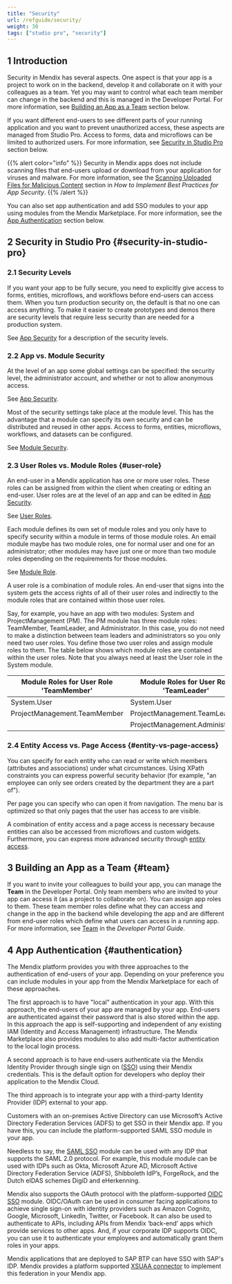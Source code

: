 ```yaml
---
title: "Security"
url: /refguide/security/
weight: 30
tags: ["studio pro", "security"]
---
```


## 1 Introduction

Security in Mendix has several aspects. One aspect is that your app is a project to work on in the backend, develop it and collaborate on it with your colleagues as a team. Yet you may want to control what each team member can change in the backend and this is managed in the Developer Portal. For more information, see [Building an App as a Team](#team) section below. 

If you want different end-users to see different parts of your running application and you want to prevent unauthorized access, these aspects are managed from Studio Pro. Access to forms, data and microflows can be limited to authorized users. For more information, see [Security in Studio Pro](#security-in-studio-pro) section below.

{{% alert color="info" %}}
Security in Mendix apps does not include scanning files that end-users upload or download from your application for viruses and malware. For more information, see the [Scanning Uploaded Files for Malicious Content](/howto/security/best-practices-security/#scanning-for-malicious-content) section in *How to Implement Best Practices for App Security*. 
{{% /alert %}}

You can also set app authentication and add SSO modules to your app using modules from the Mendix Marketplace. For more information, see the [App Authentication](#authentication) section below. 

## 2 Security in Studio Pro {#security-in-studio-pro}

### 2.1 Security Levels

If you want your app to be fully secure, you need to explicitly give access to forms, entities, microflows, and workflows before end-users can access them. When you turn production security on, the default is that no one can access anything. To make it easier to create prototypes and demos there are security levels that require less security than are needed for a production system.

See [App Security](/refguide/app-security/) for a description of the security levels.

### 2.2 App vs. Module Security

At the level of an app some global settings can be specified: the security level, the administrator account, and whether or not to allow anonymous access.

See [App Security](/refguide/app-security/).

Most of the security settings take place at the module level. This has the advantage that a module can specify its own security and can be distributed and reused in other apps. Access to forms, entities, microflows, workflows, and datasets can be configured.

See [Module Security](/refguide/module-security/).

### 2.3 User Roles vs. Module Roles {#user-role}

An end-user in a Mendix application has one or more user roles. These roles can be assigned from within the client when creating or editing an end-user. User roles are at the level of an app and can be edited in [App Security](/refguide/app-security/).

See [User Roles](/refguide/user-roles/).

Each module defines its own set of module roles and you only have to specify security within a module in terms of those module roles. An email module maybe has two module roles, one for normal user and one for an administrator; other modules may have just one or more than two module roles depending on the requirements for those modules.

See [Module Role](/refguide/module-security/#module-role).

A user role is a combination of module roles. An end-user that signs into the system gets the access rights of all of their user roles and indirectly to the module roles that are contained within those user roles.

Say, for example, you have an app with two modules: System and ProjectManagement (PM). The PM module has three module roles: TeamMember, TeamLeader, and Administrator. In this case, you do not need to make a distinction between team leaders and administrators so you only need two user roles. You define those two user roles and assign module roles to them. The table below shows which module roles are contained within the user roles. Note that you always need at least the User role in the System module.

| Module Roles for User Role 'TeamMember' | Module Roles for User Role 'TeamLeader' |
| --- | --- |
| System.User | System.User |
| ProjectManagement.TeamMember | ProjectManagement.TeamLeader |
|   | ProjectManagement.Administrator |

### 2.4 Entity Access vs. Page Access {#entity-vs-page-access}

You can specify for each entity who can read or write which members (attributes and associations) under what circumstances. Using XPath constraints you can express powerful security behavior (for example, "an employee can only see orders created by the department they are a part of").

Per page you can specify who can open it from navigation. The menu bar is optimized so that only pages that the user has access to are visible. 

A combination of entity access and a page access is necessary because entities can also be accessed from microflows and custom widgets. Furthermore, you can express more advanced security through [entity access](/refguide/module-security/#entity-access).

## 3 Building an App as a Team {#team}

If you want to invite your colleagues to build your app, you can manage the **Team** in the Developer Portal. Only team members who are invited to your app can access it (as a project to collaborate on). You can assign app roles to them. These team member roles define what they can access and change in the app in the backend while developing the app and are different from end-user roles which define what users can access in a running app. For more information, see [Team](/developerportal/general/team/) in the *Developer Portal Guide*.

## 4 App Authentication {#authentication}

The Mendix platform provides you with three approaches to the authentication of end-users of your app. Depending on your preference you can include modules in your app from the Mendix Marketplace for each of these approaches.

The first approach is to have "local" authentication in your app. With this approach, the end-users of your app are managed by your app. End-users are authenticated against their password that is also stored within the app. In this approach the app is self-supporting and independent of any existing IAM (Identity and Access Management) infrastructure. The Mendix Marketplace also provides modules to also add multi-factor authentication to the local login process.

A second approach is to have end-users authenticate via the Mendix Identity Provider through single sign on ([SSO](/appstore/modules/mendix-sso/)) using their Mendix credentials. This is the default option for developers who deploy their application to the Mendix Cloud.

The third approach is to integrate your app with a third-party Identity Provider (IDP) external to your app.

Customers with an on-premises Active Directory can use Microsoft’s Active Directory Federation Services (ADFS) to get SSO in their Mendix app. If you have this, you can include the platform-supported SAML SSO module in your app.

Needless to say, the [SAML SSO](/appstore/modules/saml) module can be used with any IDP that supports the SAML 2.0 protocol. For example, this module module can be used with IDPs such as Okta, Microsoft Azure AD, Microsoft Active Directory Federation Service (ADFS), Shibboleth IdP’s, ForgeRock, and the Dutch eIDAS schemes DigiD and eHerkenning.

Mendix also supports the OAuth protocol with the platform-supported [OIDC SSO](/appstore/modules/oidc/) module. OIDC/OAuth can be used in consumer facing applications to achieve single sign-on with identity providers such as Amazon Cognito, Google, Microsoft, LinkedIn, Twitter, or Facebook. It can also be used to authenticate to APIs, including APIs from Mendix ‘back-end’ apps which provide services to other apps. And, if your corporate IDP supports OIDC, you can use it to authenticate your employees and automatically grant them roles in your apps.

Mendix applications that are deployed to SAP BTP can have SSO with SAP's IDP. Mendix provides a platform supported [XSUAA connector](/appstore/modules/sap/sap-xsuaa-connector/) to implement this federation in your Mendix app. 
